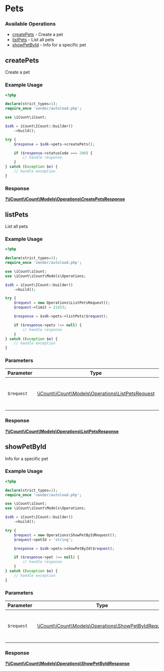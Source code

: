 # Pets


### Available Operations

* [createPets](#createpets) - Create a pet
* [listPets](#listpets) - List all pets
* [showPetById](#showpetbyid) - Info for a specific pet

## createPets

Create a pet

### Example Usage

```php
<?php

declare(strict_types=1);
require_once 'vendor/autoload.php';

use \iCount\iCount;

$sdk = iCount\ICount::builder()
    ->build();

try {
    $response = $sdk->pets->createPets();

    if ($response->statusCode === 200) {
        // handle response
    }
} catch (Exception $e) {
    // handle exception
}
```


### Response

**[?\iCount\iCount\Models\Operations\CreatePetsResponse](../../Models/Operations/CreatePetsResponse.md)**


## listPets

List all pets

### Example Usage

```php
<?php

declare(strict_types=1);
require_once 'vendor/autoload.php';

use \iCount\iCount;
use \iCount\iCount\Models\Operations;

$sdk = iCount\ICount::builder()
    ->build();

try {
    $request = new Operations\ListPetsRequest();
    $request->limit = 21453;

    $response = $sdk->pets->listPets($request);

    if ($response->pets !== null) {
        // handle response
    }
} catch (Exception $e) {
    // handle exception
}
```

### Parameters

| Parameter                                                                                      | Type                                                                                           | Required                                                                                       | Description                                                                                    |
| ---------------------------------------------------------------------------------------------- | ---------------------------------------------------------------------------------------------- | ---------------------------------------------------------------------------------------------- | ---------------------------------------------------------------------------------------------- |
| `$request`                                                                                     | [\iCount\iCount\Models\Operations\ListPetsRequest](../../Models/Operations/ListPetsRequest.md) | :heavy_check_mark:                                                                             | The request object to use for the request.                                                     |


### Response

**[?\iCount\iCount\Models\Operations\ListPetsResponse](../../Models/Operations/ListPetsResponse.md)**


## showPetById

Info for a specific pet

### Example Usage

```php
<?php

declare(strict_types=1);
require_once 'vendor/autoload.php';

use \iCount\iCount;
use \iCount\iCount\Models\Operations;

$sdk = iCount\ICount::builder()
    ->build();

try {
    $request = new Operations\ShowPetByIdRequest();
    $request->petId = 'string';

    $response = $sdk->pets->showPetById($request);

    if ($response->pet !== null) {
        // handle response
    }
} catch (Exception $e) {
    // handle exception
}
```

### Parameters

| Parameter                                                                                            | Type                                                                                                 | Required                                                                                             | Description                                                                                          |
| ---------------------------------------------------------------------------------------------------- | ---------------------------------------------------------------------------------------------------- | ---------------------------------------------------------------------------------------------------- | ---------------------------------------------------------------------------------------------------- |
| `$request`                                                                                           | [\iCount\iCount\Models\Operations\ShowPetByIdRequest](../../Models/Operations/ShowPetByIdRequest.md) | :heavy_check_mark:                                                                                   | The request object to use for the request.                                                           |


### Response

**[?\iCount\iCount\Models\Operations\ShowPetByIdResponse](../../Models/Operations/ShowPetByIdResponse.md)**

